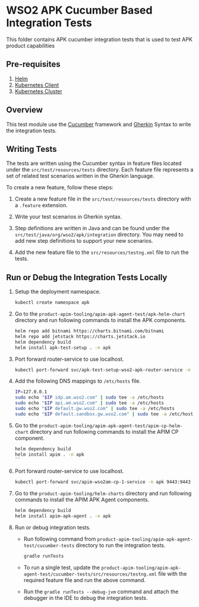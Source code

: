 # WSO2 APK Cucumber Based Integration Tests

This folder contains APK cucumber integration tests that is used to test APK product capabilities

## Pre-requisites

1. [Helm](https://helm.sh/docs/intro/install/)
2. [Kubernetes Client](https://kubernetes.io/docs/tasks/tools/install-kubectl/)
3. [Kubernetes Cluster](https://kubernetes.io/docs/setup)

## Overview

This test module use the [Cucumber](https://cucumber.io/) framework and [Gherkin](https://cucumber.io/docs/gherkin/) Syntax to write the integration tests.

## Writing Tests

The tests are written using the Cucumber syntax in feature files located under the `src/test/resources/tests` directory. Each feature file represents a set of related test scenarios written in the Gherkin language.

To create a new feature, follow these steps:

1. Create a new feature file in the `src/test/resources/tests` directory with a `.feature` extension.

2. Write your test scenarios in Gherkin syntax.

3. Step definitions are written in Java and can be found under the `src/test/java/org/wso2/apk/integration` directory. You may need to add new step definitions to support your new scenarios.

4. Add the new feature file to the `src/resources/testng.xml` file to run the tests.

## Run or Debug the Integration Tests Locally

1. Setup the deployment namespace.

    ```bash
    kubectl create namespace apk
    ```

2. Go to the `product-apim-tooling/apim-apk-agent-test/apk-helm-chart` directory and run following commands to install the APK components.

    ```bash
    helm repo add bitnami https://charts.bitnami.com/bitnami
    helm repo add jetstack https://charts.jetstack.io
    helm dependency build
    helm install apk-test-setup . -n apk
    ```

3. Port forward router-service to use localhost.

    ```bash
    kubectl port-forward svc/apk-test-setup-wso2-apk-router-service -n apk 9095:9095
    ```

4. Add the following DNS mappings to `/etc/hosts` file.

    ```bash
    IP=127.0.0.1
    sudo echo "$IP idp.am.wso2.com" | sudo tee -a /etc/hosts
    sudo echo "$IP api.am.wso2.com" | sudo tee -a /etc/hosts
    sudo echo "$IP default.gw.wso2.com" | sudo tee -a /etc/hosts
    sudo echo "$IP default.sandbox.gw.wso2.com" | sudo tee -a /etc/hosts
    ```
   
5. Go to the `product-apim-tooling/apim-apk-agent-test/apim-cp-helm-chart` directory and run following commands to install the APIM CP component.

    ```bash
    helm dependency build
    helm install apim . -n apk
    ``

6. Port forward router-service to use localhost.

    ```bash
    kubectl port-forward svc/apim-wso2am-cp-1-service -n apk 9443:9443
    ```
   
7. Go to the `product-apim-tooling/helm-charts` directory and run following commands to install the APIM APK Agent components.

    ```bash
    helm dependency build
    helm install apim-apk-agent . -n apk
    ```

8. Run or debug integration tests.

   - Run following command from `product-apim-tooling/apim-apk-agent-test/cucumber-tests` directory to run the integration tests.

       ```bash
       gradle runTests
       ```
   - To run a single test, update the `product-apim-tooling/apim-apk-agent-test/cucumber-tests/src/resources/testng.xml` file with the required feature file and run the above command.

   - Run the `gradle runTests --debug-jvm` command and attach the debugger in the IDE to debug the integration tests.
